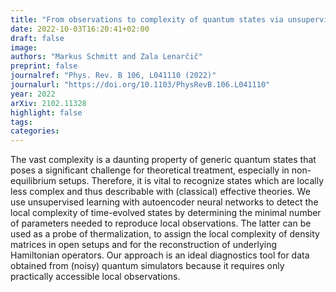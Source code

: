 ```yaml
---
title: "From observations to complexity of quantum states via unsupervised learning"
date: 2022-10-03T16:20:41+02:00
draft: false
image: 
authors: "Markus Schmitt and Zala Lenarčič"
preprint: false
journalref: "Phys. Rev. B 106, L041110 (2022)"
journalurl: "https://doi.org/10.1103/PhysRevB.106.L041110"
year: 2022
arXiv: 2102.11328
highlight: false
tags:
categories:
---
```


The vast complexity is a daunting property of generic quantum states that poses a significant challenge for theoretical treatment, especially in non-equilibrium setups. Therefore, it is vital to recognize states which are locally less complex and thus describable with (classical) effective theories. We use unsupervised learning with autoencoder neural networks to detect the local complexity of time-evolved states by determining the minimal number of parameters needed to reproduce local observations. The latter can be used as a probe of thermalization, to assign the local complexity of density matrices in open setups and for the reconstruction of underlying Hamiltonian operators. Our approach is an ideal diagnostics tool for data obtained from (noisy) quantum simulators because it requires only practically accessible local observations.